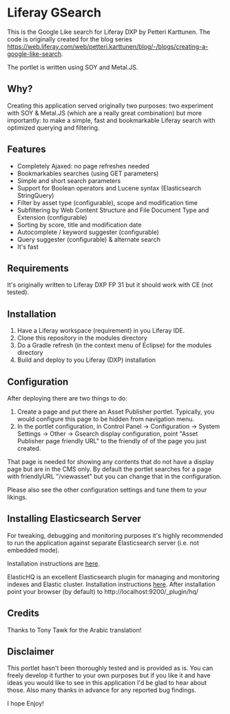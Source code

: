 # Liferay GSearch

This is the Google Like search for Liferay DXP by Petteri Karttunen. The code is originally created for the blog series https://web.liferay.com/web/petteri.karttunen/blog/-/blogs/creating-a-google-like-search.

The portlet is written using SOY and Metal.JS. 

## Why?
Creating this application served originally two purposes: two experiment with SOY & Metal.JS (which are a really great combination) but more importantly: to make a simple, fast and bookmarkable Liferay search with optimized querying and filtering. 

## Features

* Completely Ajaxed: no page refreshes needed
* Bookmarkables searches (using GET parameters)
* Simple and short search parameters
* Support for Boolean operators and Lucene syntax (Elasticsearch StringQuery)
* Filter by asset type (configurable), scope and modification time
* Subfiltering by Web Content Structure and File Document Type and Extension (configurable)
* Sorting by score, title and modification date
* Autocomplete / keyword suggester (configurable)
* Query suggester (configurable) & alternate search
* It's fast

## Requirements
It's originally written to Liferay DXP FP 31 but it should work with CE (not tested).

## Installation
1. Have a Liferay workspace (requirement) in you Liferay IDE. 
2. Clone this repository in the modules directory
3. Do a Gradle refresh (in the context menu of Eclipse) for the modules directory
4. Build and deploy to you Liferay (DXP) installation

## Configuration
After deploying there are two things to do:
1. Create a page and put there an Asset Publisher portlet. Typically, you would configure this page to be hidden from navigation menu.
2. In the portlet configuration, in Control Panel -> Configuration -> System Settings -> Other -> Gsearch display configuration, point "Asset Publisher page friendly URL" to the friendly of of the page you just created.

That page is needed for showing any contents that do not have a display page but are in the CMS only. By default the portlet searches for a page with friendlyURL "/viewasset" but you can change that in the  configuration.

Please also see the other configuration settings and tune them to your likings.

## Installing Elasticsearch Server
For tweaking, debugging and monitoring purposes it's highly recommended to run the application against separate Elasticsearch server (i.e. not embedded mode).

Installation instructions are [here](https://dev.liferay.com/discover/deployment/-/knowledge_base/7-0/installing-elasticsearch).

ElasticHQ is an excellent Elasticsearch plugin for managing and monitoring indexes and Elastic cluster. Installation instructions [here](http://www.elastichq.org/support_plugin.html). After installation point your browser (by default) to http://localhost:9200/_plugin/hq/


## Credits
Thanks to Tony Tawk for the Arabic translation!

## Disclaimer
This portlet hasn't been thoroughly tested and is provided as is. You can freely develop it further to your own purposes but if you like it and have ideas you would like to see in this application I'd be glad to hear about those. Also many thanks in advance for any reported bug findings.

I hope 
Enjoy!
